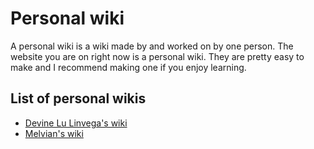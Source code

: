 # Personal wiki
A personal wiki is a wiki made by and worked on by one person. The website you are on
right now is a personal wiki. They are pretty easy to make and I recommend making one
if you enjoy learning.

## List of personal wikis
- [Devine Lu Linvega's wiki](https://wiki.xxiivv.com/site/)
- [Melvian's wiki](https://wiki.melvian.net/)
